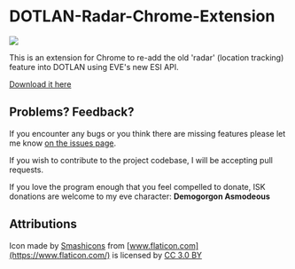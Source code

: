 # DOTLAN-Radar-Chrome-Extension
![](https://github.com/ArtificialQualia/PyEveLiveDPS/raw/master/images/icon32.png)

This is an extension for Chrome to re-add the old 'radar' (location tracking) feature into DOTLAN using EVE's new ESI API.

[Download it here](https://chrome.google.com/webstore/detail/dotlan-esi-radar/gjdlibhgddgmjfapeiflcbjeobefnjnh)

## Problems?  Feedback?

If you encounter any bugs or you think there are missing features please let me know [on the issues page](https://github.com/ArtificialQualia/DOTLAN-Radar-Chrome-Extension/issues).

If you wish to contribute to the project codebase, I will be accepting pull requests.

If you love the program enough that you feel compelled to donate, ISK donations are welcome to my eve character: **Demogorgon Asmodeous**

## Attributions

Icon made by [Smashicons](https://www.flaticon.com/authors/smashicons) from [www.flaticon.com](https://www.flaticon.com/) is licensed by [CC 3.0 BY](http://creativecommons.org/licenses/by/3.0/ "Creative Commons BY 3.0")